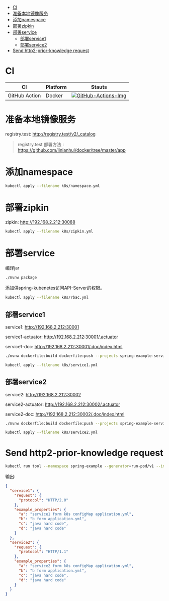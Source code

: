 <!-- TOC -->
- [CI](#ci)
- [准备本地镜像服务](#准备本地镜像服务)
- [添加namespace](#添加namespace)
- [部署zipkin](#部署zipkin)
- [部署service](#部署service)
  - [部署service1](#部署service1)
  - [部署service2](#部署service2)
- [Send http2-prior-knowledge request](#send-http2-prior-knowledge-request)
<!-- TOC -->

# CI

| CI            | Platform | Stauts                                      |
| ------------- | -------- | ------------------------------------------- |
| GitHub Action | Docker   | [![GitHub-Actions-Img]][GitHub-Actions-Url] |

# 准备本地镜像服务

registry.test: <http://registry.test/v2/_catalog>
> registry.test 部署方法 : https://github.com/linianhui/docker/tree/master/app

# 添加namespace

```bash
kubectl apply --filename k8s/namespace.yml
```

# 部署zipkin

zipkin: <http://192.168.2.212:30088>

```bash
kubectl apply --filename k8s/zipkin.yml
```

# 部署service

编译jar
```bash
./mvnw package
```

添加供spring-kubenetes访问API-Server的权限。
```bash
kubectl apply --filename k8s/rbac.yml
```

## 部署service1

service1: <http://192.168.2.212:30001>

service1-actuator: <http://192.168.2.212:30001/.actuator>

service1-doc: <http://192.168.2.212:30001/.doc/index.html>

```bash
./mvnw dockerfile:build dockerfile:push --projects spring-example-service1

kubectl apply --filename k8s/service1.yml
```

## 部署service2

service2: <http://192.168.2.212:30002>

service2-actuator: <http://192.168.2.212:30002/.actuator>

service2-doc: <http://192.168.2.212:30002/.doc/index.html>

```bash
./mvnw dockerfile:build dockerfile:push --projects spring-example-service2

kubectl apply --filename k8s/service2.yml
```


# Send http2-prior-knowledge request

```sh
kubectl run tool --namespace spring-example --generator=run-pod/v1 --image=lnhcode/tool --restart=Never --stdin --tty --command --rm -- sh -c 'curl -s --http2-prior-knowledge http://service1.spring-example | jq'
```

输出:
```json
{
  "service1": {
    "request": {
      "protocol": "HTTP/2.0"
    },
    "example_properties": {
      "a": "service1 form k8s configMap application.yml",
      "b": "b form application.yml",
      "c": "java hard code",
      "d": "java hard code"
    }
  },
  "service2": {
    "request": {
      "protocol": "HTTP/1.1"
    },
    "example_properties": {
      "a": "service2 form k8s configMap application.yml",
      "b": "b form application.yml",
      "c": "java hard code",
      "d": "java hard code"
    }
  }
}
```

[GitHub-Actions-Img]:https://github.com/linianhui/spring.example/workflows/test/badge.svg
[GitHub-Actions-Url]:https://github.com/linianhui/spring.example/actions
